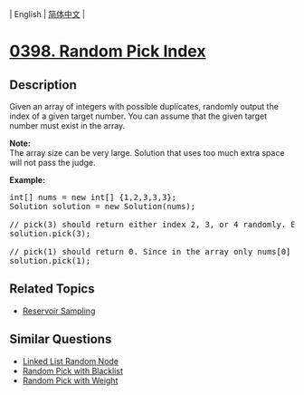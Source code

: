 
| English | [简体中文](README.md) |
# [0398. Random Pick Index](https://leetcode-cn.com/problems/random-pick-index/)
## Description
<p>Given an array of integers with possible duplicates, randomly output the index of a given target number. You can assume that the given target number must exist in the array.</p>

<p><b>Note:</b><br />
The array size can be very large. Solution that uses too much extra space will not pass the judge.</p>

<p><b>Example:</b></p>

<pre>
int[] nums = new int[] {1,2,3,3,3};
Solution solution = new Solution(nums);

// pick(3) should return either index 2, 3, or 4 randomly. Each index should have equal probability of returning.
solution.pick(3);

// pick(1) should return 0. Since in the array only nums[0] is equal to 1.
solution.pick(1);
</pre>

## Related Topics
- [Reservoir Sampling](https://leetcode-cn.com/tag/reservoir-sampling)
## Similar Questions
- [Linked List Random Node](../linked-list-random-node/README_EN.md)
- [Random Pick with Blacklist](../random-pick-with-blacklist/README_EN.md)
- [Random Pick with Weight](../random-pick-with-weight/README_EN.md)
